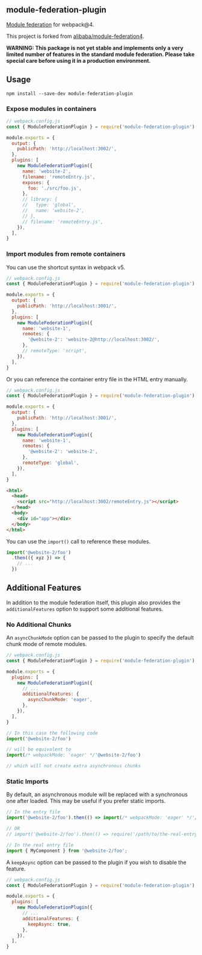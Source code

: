 ## module-federation-plugin

[Module federation](https://webpack.js.org/concepts/module-federation/) for webpack@4.

This project is forked from [alibaba/module-federation4](https://github.com/alibaba/module-federation4).

**WARNING: This package is not yet stable and implements only a very limited number of features in the standard module federation. Please take special care before using it in a production environment.**

## Usage

```shell
npm install --save-dev module-federation-plugin
```

### Expose modules in containers

```js
// webpack.config.js
const { ModuleFederationPlugin } = require('module-federation-plugin')

module.exports = {
  output: {
    publicPath: 'http://localhost:3002/',
  },
  plugins: [
    new ModuleFederationPlugin({
      name: 'website-2',
      filename: 'remoteEntry.js',
      exposes: {
        foo: './src/foo.js',
      },
      // library: {
      //   type: 'global',
      //   name: 'website-2',
      // },
      // filename: 'remoteEntry.js',
    }),
  ],
}
```

### Import modules from remote containers

You can use the shortcut syntax in webpack v5.

```js
// webpack.config.js
const { ModuleFederationPlugin } = require('module-federation-plugin')

module.exports = {
  output: {
    publicPath: 'http://localhost:3001/',
  },
  plugins: [
    new ModuleFederationPlugin({
      name: 'website-1',
      remotes: {
        '@website-2': 'website-2@http://localhost:3002/',
      },
      // remoteType: 'script',
    }),
  ],
}
```

Or you can reference the container entry file in the HTML entry manually.

```js
// webpack.config.js
const { ModuleFederationPlugin } = require('module-federation-plugin')

module.exports = {
  output: {
    publicPath: 'http://localhost:3001/',
  },
  plugins: [
    new ModuleFederationPlugin({
      name: 'website-1',
      remotes: {
        '@website-2': 'website-2',
      },
      remoteType: 'global',
    }),
  ],
}
```

```html
<html>
  <head>
    <script src="http://localhost:3002/remoteEntry.js"></script>
  </head>
  <body>
    <div id="app"></div>
  </body>
</html>
```

You can use the `import()` call to reference these modules.

```js
import('@website-2/foo')
  .then(({ xyz }) => {
    // ...
  })
```

## Additional Features

In addition to the module federation itself, this plugin also provides the `additionalFeatures` option to support some additional features.

### No Additional Chunks

An `asyncChunkMode` option can be passed to the plugin to specify the default chunk mode of remote modules.

```js
// webpack.config.js
const { ModuleFederationPlugin } = require('module-federation-plugin')

module.exports = {
  plugins: [
    new ModuleFederationPlugin({
      // ...
      additionalFeatures: {
        asyncChunkMode: 'eager',
      },
    }),
  ],
}
```

```js
// In this case the following code
import('@website-2/foo')

// will be equivalent to
import(/* webpackMode: 'eager' */'@website-2/foo')

// which will not create extra asynchronous chunks
```

### Static Imports

By default, an asynchronous module will be replaced with a synchronous one after loaded. This may be useful if you prefer static imports.

```js
// In the entry file
import('@website-2/foo').then(() => import(/* webpackMode: 'eager' */'/path/to/the-real-entry-file'))

// OR
// import('@website-2/foo').then(() => require('/path/to/the-real-entry-file'))
```

```js
// In the real entry file
import { MyComponent } from '@website-2/foo';
```

A `keepAsync` option can be passed to the plugin if you wish to disable the feature.

```js
// webpack.config.js
const { ModuleFederationPlugin } = require('module-federation-plugin')

module.exports = {
  plugins: [
    new ModuleFederationPlugin({
      // ...
      additionalFeatures: {
        keepAsync: true,
      },
    }),
  ],
}
```
